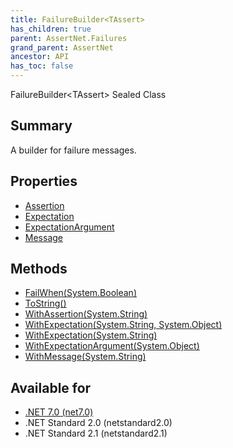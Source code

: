```yaml
---
title: FailureBuilder<TAssert>
has_children: true
parent: AssertNet.Failures
grand_parent: AssertNet
ancestor: API
has_toc: false
---
```

FailureBuilder&lt;TAssert&gt; Sealed Class

## Summary
A builder for failure messages.

## Properties
- [Assertion](p_assertnet_failures_failurebuilder_1_assertion.md)
- [Expectation](p_assertnet_failures_failurebuilder_1_expectation.md)
- [ExpectationArgument](p_assertnet_failures_failurebuilder_1_expectationargument.md)
- [Message](p_assertnet_failures_failurebuilder_1_message.md)

## Methods
- [FailWhen(System.Boolean)](m_assertnet_failures_failurebuilder_1_failwhen_system_boolean_.md)
- [ToString()](m_assertnet_failures_failurebuilder_1_tostring__.md)
- [WithAssertion(System.String)](m_assertnet_failures_failurebuilder_1_withassertion_system_string_.md)
- [WithExpectation(System.String, System.Object)](m_assertnet_failures_failurebuilder_1_withexpectation_system_string_system_object_.md)
- [WithExpectation(System.String)](m_assertnet_failures_failurebuilder_1_withexpectation_system_string_.md)
- [WithExpectationArgument(System.Object)](m_assertnet_failures_failurebuilder_1_withexpectationargument_system_object_.md)
- [WithMessage(System.String)](m_assertnet_failures_failurebuilder_1_withmessage_system_string_.md)

## Available for
- [.NET 7.0 (net7.0)](https://versionsof.net/core/7.0/)
- .NET Standard 2.0 (netstandard2.0)
- .NET Standard 2.1 (netstandard2.1)
